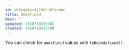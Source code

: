 ```yaml
---
id: zh5yqa8xr4j15nhn6fexoun
title: Undefined
desc: ''
updated: 1658718536682
created: 1658718517300
---
```


You can check for `undefined` values with `toBeUndefined()`.
